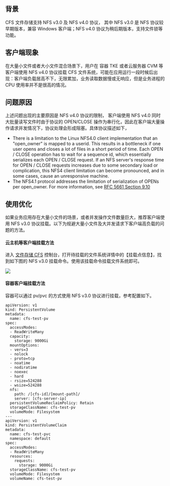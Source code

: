 ## 背景

CFS 文件存储支持 NFS v3.0 及 NFS v4.0 协议， 其中 NFS v3.0 是 NFS 协议较早期版本，兼容 Windows 客户端；NFS v4.0 协议为稍后期版本，支持文件锁等功能。

## 客户端现象

在大量小文件或者大小文件混合场景下，用户在 容器 TKE 或者云服务器 CVM 等客户端使用 NFS v4.0 协议挂载 CFS 文件系统，可能在应用运行一段时候后出现：客户端负载居高不下，无限累加，业务读取数据慢或无响应，但是业务进程的 CPU 使用率并不是很高的情况。

## 问题原因

上述问题出现的主要原因是 NFS v4.0 协议的限制， 客户端使用 NFS v4.0 同时大批量读写文件时由于协议的 OPEN/CLOSE 操作为串行化，因此在客户端大量操作请求并发情况下，协议处理会形成阻塞。具体协议描述如下，

- There is a limitation to the Linux NFS4.0 client implementation that an "open_owner" is mapped to a userid. This results in a bottleneck if one user opens and closes a lot of files in a short period of time. Each OPEN / CLOSE operation has to wait for a sequence id, which essentially serializes each OPEN / CLOSE request. If an NFS server's response time for OPEN / CLOSE requests increases due to some secondary load or complication, this NFS4 client limitation can become pronounced, and in some cases, cause an unresponsive machine.
- The NFS4.1 protocol addresses the limitation of serialization of OPENs per open_owner. For more information, see [RFC 5661 Section 9.10](http://tools.ietf.org/html/rfc5661#section-9.10)

## 使用优化

如果业务应用存在大量小文件的场景，或者并发操作文件数量巨大，推荐客户端使用 NFS v3.0 协议挂载。以下为规避大量小文件及大并发请求下客户端高负载的问题的方法。

#### 云主机等客户端挂载方法

进入 [文件存储 CFS](https://console.cloud.tencent.com/cfs/fs?rid=4) 控制台，打开待挂载的文件系统详情中的【挂载点信息】，找到如下图的 NFS v3.0 挂载命令。使用该挂载命令挂载文件系统即可。

![](https://main.qcloudimg.com/raw/0fe94db8f4582c8c45cead14de0f10c0.png)

#### 容器客户端挂载方法

容器可以通过 pv/pvc 的方式使用 NFS v3.0 协议进行挂载，参考配置如下。

```
apiVersion: v1
kind: PersistentVolume
metadata:
  name: cfs-test-pv
spec:
  accessModes:
  - ReadWriteMany
  capacity:
    storage: 9000Gi
  mountOptions:
  - vers=3
  - nolock
  - proto=tcp
  - noatime
  - nodiratime
  - noexec
  - hard
  - rsize=524288
  - wsize=524288
  nfs:
    path: /[cfs-id]/[mount-path]/
    server: [cfs-server-ip]
  persistentVolumeReclaimPolicy: Retain
  storageClassName: cfs-test-pv
  volumeMode: Filesystem
---
apiVersion: v1
kind: PersistentVolumeClaim
metadata:
  name: cfs-test-pvc
  namespace: default
spec:
  accessModes:
  - ReadWriteMany
  resources:
    requests:
      storage: 9000Gi
  storageClassName: cfs-test-pv
  volumeMode: Filesystem
  volumeName: cfs-test-pv
```

